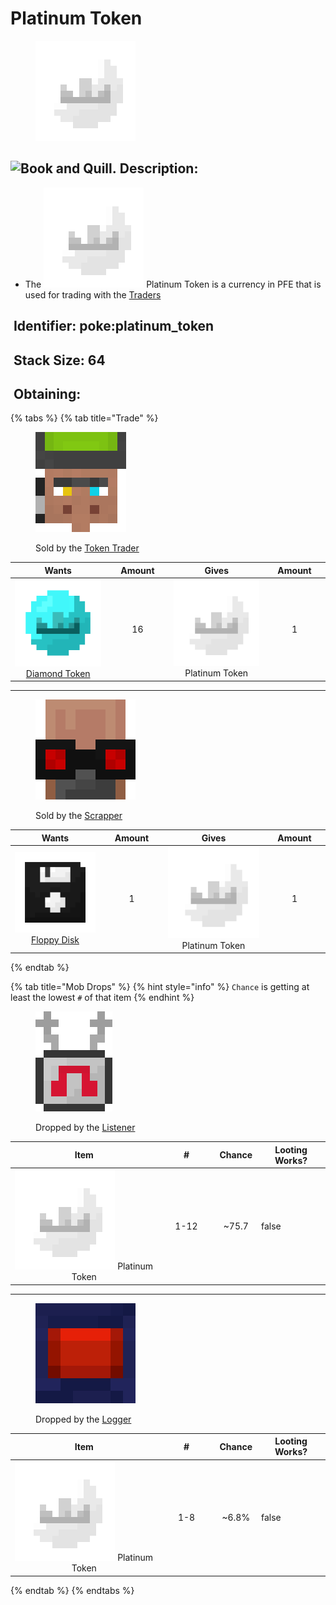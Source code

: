 # Platinum Token

<figure><img src="https://github.com/ItsMePok/PFE/blob/wikiAssets/wikiMain/platinum_token.png?raw=true" alt=""><figcaption></figcaption></figure>

## <img src="https://minecraft.wiki/images/Book_and_Quill_JE2_BE2.png?2128f" alt="Book and Quill." data-size="line"> Description: <a href="#description" id="description"></a>

* The <img src="https://github.com/ItsMePok/PFE/blob/wikiAssets/wikiMain/platinum_token.png?raw=true" alt="Platinum Token." data-size="line"> Platinum Token is a currency in PFE that is used for trading with the [Traders](../../../mobs/traders/)

## <img src="https://minecraft.wiki/images/Name_Tag_JE2_BE2.png?cbdc1" alt="" data-size="line"> Identifier: **poke:**&#x70;latinum\_token <a href="#identifier" id="identifier"></a>

## <img src="https://minecraft.wiki/images/Light_Gray_Bundle_JE1_BE1.png?b552e" alt="" data-size="line"> Stack Size: 64 <a href="#stack-size" id="stack-size"></a>

## <img src="https://minecraft.wiki/images/thumb/Crafting_Table_JE4_BE3.png/150px-Crafting_Table_JE4_BE3.png?5767f" alt="" data-size="line"> Obtaining: <a href="#obtaining" id="obtaining"></a>

{% tabs %}
{% tab title="Trade" %}
<figure><img src="https://github.com/ItsMePok/PFE/blob/wikiAssets/entity_icon/TokenTrader.png?raw=true" alt=""><figcaption><p>Sold by the <a href="../../../mobs/traders/token-trader.md">Token Trader</a></p></figcaption></figure>

<table data-full-width="false"><thead><tr><th align="center">Wants</th><th width="88" align="center">Amount</th><th align="center">Gives</th><th width="85" align="center">Amount</th></tr></thead><tbody><tr><td align="center"><img src="https://github.com/ItsMePok/PFE/blob/wikiAssets/wikiMain/diamond_token.png?raw=true" alt="Diamond Token." data-size="line"> <a href="diamond-token.md">Diamond Token</a></td><td align="center">16</td><td align="center"><img src="https://github.com/ItsMePok/PFE/blob/wikiAssets/wikiMain/platinum_token.png?raw=true" alt="Platinum Token." data-size="line"> Platinum Token</td><td align="center">1</td></tr></tbody></table>

***

<figure><img src="https://github.com/ItsMePok/PFE/blob/wikiAssets/entity_icon/scrapper.png?raw=true" alt=""><figcaption><p>Sold by the <a href="../../../mobs/traders/scrapper.md">Scrapper</a></p></figcaption></figure>

<table data-full-width="false"><thead><tr><th align="center">Wants</th><th width="88" align="center">Amount</th><th align="center">Gives</th><th width="85" align="center">Amount</th></tr></thead><tbody><tr><td align="center"><img src="https://github.com/ItsMePok/PFE/blob/wikiAssets/wikiMain/floppy_disk.png?raw=true" alt="Floppy Disk." data-size="line"> <a href="../../boss-drops/floppy-disk.md">Floppy Disk</a></td><td align="center">1</td><td align="center"><img src="https://github.com/ItsMePok/PFE/blob/wikiAssets/wikiMain/platinum_token.png?raw=true" alt="Platinum Token." data-size="line"> Platinum Token</td><td align="center">1</td></tr></tbody></table>
{% endtab %}

{% tab title="Mob Drops" %}
{% hint style="info" %}
`Chance` is getting at least the lowest `#` of that item
{% endhint %}

<figure><img src="https://github.com/ItsMePok/PFE/blob/wikiAssets/entity_icon/ListenerIcon.png?raw=true" alt=""><figcaption><p>Dropped by the <a href="../../../mobs/bosses/the-listener.md">Listener</a></p></figcaption></figure>

<table><thead><tr><th align="center">Item</th><th width="78" align="center">#</th><th align="center">Chance</th><th data-type="checkbox">Looting Works?</th></tr></thead><tbody><tr><td align="center"><img src="https://github.com/ItsMePok/PFE/blob/wikiAssets/wikiMain/platinum_token.png?raw=true" alt="Platinum Token." data-size="line"> Platinum Token</td><td align="center">1-12</td><td align="center">~75.7</td><td>false</td></tr></tbody></table>

***

<figure><img src="https://github.com/ItsMePok/PFE/blob/wikiAssets/entity_icon/logger.png?raw=true" alt=""><figcaption><p>Dropped by the <a href="../../../mobs/bosses/the-logger.md">Logger</a></p></figcaption></figure>

<table><thead><tr><th align="center">Item</th><th width="78" align="center">#</th><th align="center">Chance</th><th data-type="checkbox">Looting Works?</th></tr></thead><tbody><tr><td align="center"><img src="https://github.com/ItsMePok/PFE/blob/wikiAssets/wikiMain/platinum_token.png?raw=true" alt="Platinum Token." data-size="line"> Platinum Token</td><td align="center">1-8</td><td align="center">~6.8%</td><td>false</td></tr></tbody></table>
{% endtab %}
{% endtabs %}
